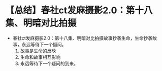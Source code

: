 # 【总结】春社ct发麻摄影2.0：第十八集、明暗对比拍摄

-   春社ct发麻摄影2.0：第十八集、明暗对比拍摄故事抄袭生命，生命抄袭故事，永远等待下一个疑问。
    1.  故事是生命的反映
    2.  生命和故事相互影响
    3.  永远等待下一个疑问的到来。